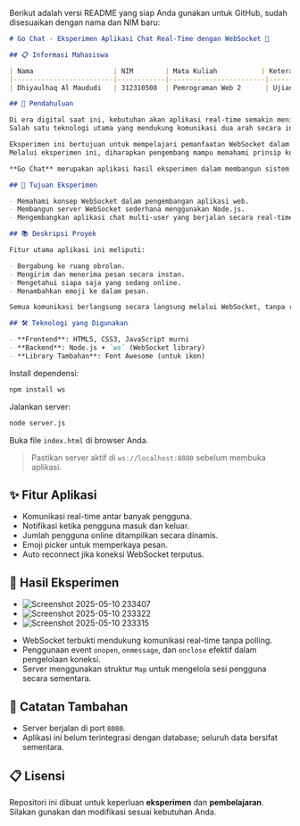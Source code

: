 Berikut adalah versi README yang siap Anda gunakan untuk GitHub, sudah disesuaikan dengan nama dan NIM baru:

````markdown
# Go Chat - Eksperimen Aplikasi Chat Real-Time dengan WebSocket 🚀

## 📋 Informasi Mahasiswa

| Nama                    | NIM        | Mata Kuliah           | Keterangan               |
|-------------------------|------------|------------------------|---------------------------|
| Dhiyaulhaq Al Maududi   | 312310508  | Pemrograman Web 2      | Ujian Tengah Semester     |

## 📝 Pendahuluan

Di era digital saat ini, kebutuhan akan aplikasi real-time semakin meningkat, khususnya dalam layanan komunikasi seperti chat.  
Salah satu teknologi utama yang mendukung komunikasi dua arah secara instan adalah **WebSocket**.

Eksperimen ini bertujuan untuk mempelajari pemanfaatan WebSocket dalam membangun aplikasi chat interaktif menggunakan **Node.js** dan **JavaScript**.  
Melalui eksperimen ini, diharapkan pengembang mampu memahami prinsip komunikasi dua arah yang efisien tanpa metode polling tradisional.

**Go Chat** merupakan aplikasi hasil eksperimen dalam membangun sistem **chat real-time** menggunakan WebSocket sebagai teknologi utamanya.

## 🎯 Tujuan Eksperimen

- Memahami konsep WebSocket dalam pengembangan aplikasi web.
- Membangun server WebSocket sederhana menggunakan Node.js.
- Mengembangkan aplikasi chat multi-user yang berjalan secara real-time.

## 📚 Deskripsi Proyek

Fitur utama aplikasi ini meliputi:

- Bergabung ke ruang obrolan.
- Mengirim dan menerima pesan secara instan.
- Mengetahui siapa saja yang sedang online.
- Menambahkan emoji ke dalam pesan.

Semua komunikasi berlangsung secara langsung melalui WebSocket, tanpa reload halaman.

## 🛠️ Teknologi yang Digunakan

- **Frontend**: HTML5, CSS3, JavaScript murni
- **Backend**: Node.js + `ws` (WebSocket library)
- **Library Tambahan**: Font Awesome (untuk ikon)

````
Install dependensi:

```bash
npm install ws
```

Jalankan server:

```bash
node server.js
```

Buka file `index.html` di browser Anda.

> Pastikan server aktif di `ws://localhost:8080` sebelum membuka aplikasi.

## ✨ Fitur Aplikasi

* Komunikasi real-time antar banyak pengguna.
* Notifikasi ketika pengguna masuk dan keluar.
* Jumlah pengguna online ditampilkan secara dinamis.
* Emoji picker untuk memperkaya pesan.
* Auto reconnect jika koneksi WebSocket terputus.

## 📖 Hasil Eksperimen

-  ![Screenshot 2025-05-10 233407](https://github.com/user-attachments/assets/c83f5117-d53d-43ff-bc08-491c62528cd5)
-  ![Screenshot 2025-05-10 233322](https://github.com/user-attachments/assets/e36094d7-36a0-4d87-9bd3-6b417ec979e6)
-  ![Screenshot 2025-05-10 233315](https://github.com/user-attachments/assets/94232466-d626-457c-981f-384c9f890e11)


* WebSocket terbukti mendukung komunikasi real-time tanpa polling.
* Penggunaan event `onopen`, `onmessage`, dan `onclose` efektif dalam pengelolaan koneksi.
* Server menggunakan struktur `Map` untuk mengelola sesi pengguna secara sementara.

## 📜 Catatan Tambahan

* Server berjalan di port `8080`.
* Aplikasi ini belum terintegrasi dengan database; seluruh data bersifat sementara.

## 📋 Lisensi

Repositori ini dibuat untuk keperluan **eksperimen** dan **pembelajaran**.
Silakan gunakan dan modifikasi sesuai kebutuhan Anda.
